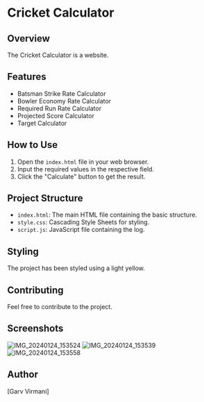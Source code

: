 # Cricket Calculator

## Overview
The Cricket Calculator is a website.
>

## Features
- Batsman Strike Rate Calculator
- Bowler Economy Rate Calculator
- Required Run Rate Calculator
- Projected Score Calculator
- Target Calculator

## How to Use
1. Open the `index.html` file in your web browser.
2. Input the required values in the respective field.
3. Click the "Calculate" button to get the result.

## Project Structure
- `index.html`: The main HTML file containing the basic structure.
- `style.css`: Cascading Style Sheets for styling.
- `script.js`: JavaScript file containing the log.

## Styling
The project has been styled using a light yellow.

## Contributing
Feel free to contribute to the project.

## Screenshots
![IMG_20240124_153524](https://github.com/GarvVirmani/CalcDiverse/assets/131982472/df7244eb-8315-4413-87b0-24be443e006b)
![IMG_20240124_153539](https://github.com/GarvVirmani/CalcDiverse/assets/131982472/9856b445-f025-478d-98d8-43a48a13c0f5)
![IMG_20240124_153558](https://github.com/GarvVirmani/CalcDiverse/assets/131982472/47e946fc-07dc-458c-baf4-cb1e09ede391)

## Author
[Garv Virmani]

